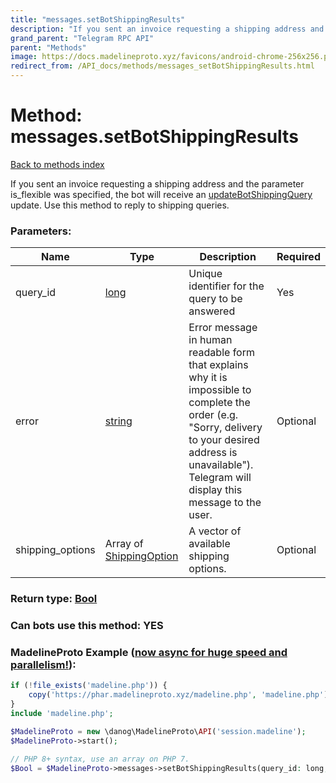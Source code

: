 ```yaml
---
title: "messages.setBotShippingResults"
description: "If you sent an invoice requesting a shipping address and the parameter is\_flexible was specified, the bot will receive an [updateBotShippingQuery](../constructors/updateBotShippingQuery.html) update. Use this method to reply to shipping queries."
grand_parent: "Telegram RPC API"
parent: "Methods"
image: https://docs.madelineproto.xyz/favicons/android-chrome-256x256.png
redirect_from: /API_docs/methods/messages_setBotShippingResults.html
---
```

# Method: messages.setBotShippingResults
[Back to methods index](index.html)



If you sent an invoice requesting a shipping address and the parameter is\_flexible was specified, the bot will receive an [updateBotShippingQuery](../constructors/updateBotShippingQuery.html) update. Use this method to reply to shipping queries.

### Parameters:

| Name     |    Type       | Description | Required |
|----------|---------------|-------------|----------|
|query\_id|[long](/API_docs/types/long.html) | Unique identifier for the query to be answered | Yes|
|error|[string](/API_docs/types/string.html) | Error message in human readable form that explains why it is impossible to complete the order (e.g. "Sorry, delivery to your desired address is unavailable"). Telegram will display this message to the user. | Optional|
|shipping\_options|Array of [ShippingOption](/API_docs/types/ShippingOption.html) | A vector of available shipping options. | Optional|


### Return type: [Bool](/API_docs/types/Bool.html)

### Can bots use this method: **YES**


### MadelineProto Example ([now async for huge speed and parallelism!](https://docs.madelineproto.xyz/docs/ASYNC.html)):


```php
if (!file_exists('madeline.php')) {
    copy('https://phar.madelineproto.xyz/madeline.php', 'madeline.php');
}
include 'madeline.php';

$MadelineProto = new \danog\MadelineProto\API('session.madeline');
$MadelineProto->start();

// PHP 8+ syntax, use an array on PHP 7.
$Bool = $MadelineProto->messages->setBotShippingResults(query_id: long, error: 'string', shipping_options: [ShippingOption, ShippingOption], );
```

